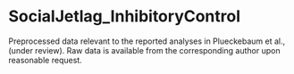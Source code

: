 # SocialJetlag_InhibitoryControl
Preprocessed data relevant to the reported analyses in Plueckebaum et al., (under review). Raw data is available from the corresponding author upon reasonable request.
